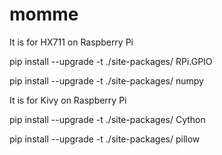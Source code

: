 # momme

It is for HX711 on Raspberry Pi

pip install --upgrade -t ./site-packages/ RPi.GPIO

pip install --upgrade -t ./site-packages/ numpy


It is for Kivy on Raspberry Pi

pip install --upgrade -t ./site-packages/ Cython

pip install --upgrade -t ./site-packages/ pillow
